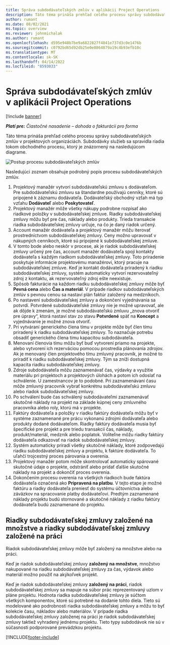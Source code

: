 ```yaml
---
title: Správa subdodávateľských zmlúv v aplikácii Project Operations
description: Táto téma prináša prehľad celého procesu správy subdodávateľských zmlúv, typicky v projektových organizáciách.
author: rumant
ms.date: 08/02/2021
ms.topic: overview
ms.reviewer: johnmichalak
ms.author: rumant
ms.openlocfilehash: d595e948b7be9a6822827f4841e737d3c0e1476b
ms.sourcegitcommit: c0792bd65d92db25e0e8864879a19c4b93efb10c
ms.translationtype: MT
ms.contentlocale: sk-SK
ms.lasthandoff: 04/14/2022
ms.locfileid: "8593033"
---
```

# <a name="subcontract-management-in-project-operations"></a>Správa subdodávateľských zmlúv v aplikácii Project Operations

[!include [banner](../../includes/dataverse-preview.md)]

_**Platí pre:** Čiastočné nasadenie – dohoda o fakturácii pro forma_

Táto téma prináša prehľad celého procesu správy subdodávateľských zmlúv v projektových organizáciách. Subdodávky služieb sa spravidla riadia tokom obchodného procesu, ktorý je znázornený na nasledujúcom diagrame.

![Postup procesu subdodávateľských zmlúv](../media/SubcontractingProcessFlow.png)

Nasledujúci zoznam obsahuje podrobný popis procesu subdodávateľských zmlúv.

1. Projektový manažér vytvorí subdodávateľskú zmluvu s dodávateľom. Pre subdodávateľskú zmluvu sa štandardne používajú cenníky, ktoré sú pripojené k záznamu dodávateľa. Dodávateľský obchodný vzťah má typ vzťahu **Dodávateľ** alebo **Poskytovateľ**.
2. Projektový manažér môže všetky nákupy podrobne rozpísať ako riadkové položky v subdodávateľskej zmluve. Riadky subdodávateľskej zmluvy môžu byť pre čas, náklady alebo produkty. Trieda transakcie riadka subdodávateľskej zmluvy určuje, na čo je daný riadok určený.
3. Account manažér dodávateľa a projektový manažér môžu iterovať prostredníctvom subdodávateľskej zmluvy. Ceny možno upravovať v nákupných cenníkoch, ktoré sú pripojené k subdodávateľskej zmluve.
4. V tomto bode alebo neskôr v procese, ak je riadok subdodávateľskej zmluvy určený pre čas, account manažér dodávateľa spojí kontakty dodávateľa s každým riadkom subdodávateľskej zmluvy. Toto priradenie poskytuje informácie projektovému manažérovi, ktorý pracuje na subdodávateľskej zmluve. Keď je kontakt dodávateľa priradený k riadku subdodávateľskej zmluvy, systém automaticky vytvorí rezervovateľný zdroj z kontaktu, ak rezervovateľný zdroj ešte neexistuje.
5. Spôsob fakturácie na každom riadku subdodávateľskej zmluvy môže byť **Pevná cena** alebo **Čas a materiál**. V prípade riadkov subdodávateľských zmlúv s pevnou cenou sa nastaví plán faktúr založený na medzníkoch.
6.  Po nastavení subdodávateľskej zmluvy a dokončení vyjednávania sa potvrdí. Potvrdené subdodávateľské zmluvy nie je možné upravovať, ale ak dôjde k zmenám, je možné subdodávateľskú zmluvu „znova otvoriť pre úpravy“, ktorá nastaví stav zo stavu **Potvrdené** späť na **Koncept** a vyjednávanie je možné znova otvoriť. 
7.  Pri vytváraní generického člena tímu v projekte môže byť člen tímu priradený k riadku subdodávateľskej zmluvy. To naznačuje potrebu obsadiť generického člena tímu kapacitou subdodávateľa.
8.  Menovaní členovia tímu môžu byť buď vytvorení priamo na projekte, alebo vytvorení ich rezerváciou pomocou prostredia plánovania zdrojov. Ak je menovaný člen projektového tímu zmluvný pracovník, je možné to priradiť k riadku subdodávateľskej zmluvy. Tým sa zníži dostupná kapacita riadku subdodávateľskej zmluvy.
9.  Zdroje subdodávateľa môžu zaznamenávať čas, výdavky a využitie materiálu pri projektoch a projektových úlohách a potom ich odoslať na schválenie. U zamestnancov je to podobné. Pri zaznamenávaní času môže zmluvný pracovník vybrať konkrétnu subdodávateľskú zmluvu alebo riadok subdodávateľskej zmluvy.
10. Po schválení bude čas schválený subdodávateľmi zaznamenávať skutočné náklady na projekt na základe kúpnej ceny zmluvného pracovníka alebo roly, ktorú má v projekte.
11. Faktúry dodávateľa a položky v riadku faktúry dodávateľa môžu byť v systéme zaznamenané pre prácu vykonanú zdrojmi dodávateľa alebo produkty dodané dodávateľom. Riadky faktúry dodávateľa musia byť špecifické pre projekt a pre triedu transakcií čas, náklady, produkt/materiál, medzník alebo poplatok. Voliteľne môžu riadky faktúry dodávateľa odkazovať na riadok subdodávateľskej zmluvy.
12. Systém automaticky priradí všetky skutočné náklady, ktoré zodpovedajú riadku subdodávateľskej zmluvy a projektu, k faktúre dodávateľa. To uľahčí trojcestný proces párovania a overenia.
13. Projektový manažér potom môže skontrolovať automaticky spárované skutočné údaje o projekte, odstrániť alebo pridať ďalšie skutočné náklady na projekt a dokončiť proces overenia.
14. Dokončením procesu overenia na všetkých riadkoch bude faktúra dodávateľa označená ako **Pripravená na platbu**. V tejto etape je možné faktúru a riadky dodávateľa preniesť do systému účtovníctva alebo záväzkov na spracovanie platby dodávateľovi. Predtým zaznamenané náklady projektu budú stornované a skutočné náklady z riadku faktúry dodávateľa budú zaznamenané do projektu.

## <a name="quantity-based-subcontract-lines-and-work-based-subcontract-lines"></a>Riadky subdodávateľskej zmluvy založené na množstve a riadky subdodávateľskej zmluvy založené na práci

Riadok subdodávateľskej zmluvy môže byť založený na množstve alebo na práci. 

Keď je riadok subdodávateľskej zmluvy **založený na množstve**, množstvo nakupované na riadku subdodávateľskej zmluvy za čas, výdavok alebo materiál možno použiť na akýkoľvek projekt.

Keď je riadok subdodávateľskej zmluvy **založený na práci**, riadok subdodávateľskej zmluvy sa mapuje na súbor prác reprezentovaný uzlom v pláne projektu. Hodnota riadka subdodávateľskej zmluvy je súčtom všetkých komponentov, ktoré sú potrebné na dodanie tohto diela. Tieto sú modelované ako podrobnosti riadka subdodávateľskej zmluvy a môžu to byť kolekcie času, nákladov alebo materiálov. V prípade riadka subdodávateľskej zmluvy založenej na práci je riadok subdodávateľskej zmluvy taktiež vyhradený jednému projektu. Tieto typy subdodávok nie sú v súčasnosti podporované prevádzkou projektu.

[!INCLUDE[footer-include](../../includes/footer-banner.md)]

